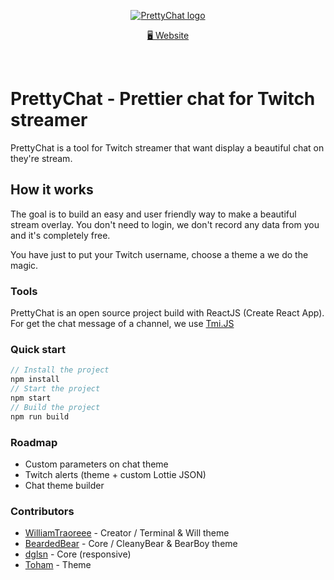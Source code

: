 <p align="center">
  <a href="https://prettych.at/">
    <img src="https://files.wil-liam.com/prettychat.png" alt="PrettyChat logo" />
  </a>
</p>

<p align="center">
  <a href="https://prettych.at/">
    🖥️ Website
  </a>
</p>

<br>

# PrettyChat - Prettier chat for Twitch streamer

PrettyChat is a tool for Twitch streamer that want display a beautiful chat on they're stream.

## How it works

The goal is to build an easy and user friendly way to make a beautiful stream overlay.
You don't need to login, we don't record any data from you and it's completely free.

You have just to put your Twitch username, choose a theme a we do the magic.

### Tools

PrettyChat is an open source project build with ReactJS (Create React App).
For get the chat message of a channel, we use <a href="https://github.com/tmijs/tmi.js" target="_blank">Tmi.JS</a>

### Quick start

```jsx
// Install the project
npm install
// Start the project
npm start
// Build the project
npm run build
```

### Roadmap

<ul>
  <li>Custom parameters on chat theme</li>
  <li>Twitch alerts (theme + custom Lottie JSON)</li>
  <li>Chat theme builder</li>
</ul>

### Contributors

<ul>
  <li><a href="https://github.com/WilliamTraoreee" target="_blank">WilliamTraoreee</a> - Creator / Terminal & Will theme</li>
  <li><a href="https://github.com/BeardedBear" target="_blank">BeardedBear</a> - Core / CleanyBear & BearBoy theme</li>
  <li><a href="https://github.com/dglsn" target="_blank">dglsn</a> - Core (responsive)</li>
  <li><a href="https://github.com/TBoileau" target="_blank">Toham</a> - Theme</li>
</ul>
